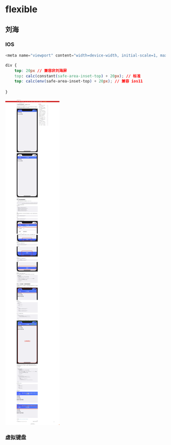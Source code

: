 <!--
 * @Author: your name
 * @Date: 2021-03-19 14:26:27
 * @LastEditTime: 2021-03-26 15:16:20
 * @LastEditors: Please set LastEditors
 * @Description: In User Settings Edit#
 * @FilePath: \vue-note\CSS\flexible.md
-->

# flexible

## 刘海

### IOS

```js
<meta name="viewport" content="width=device-width, initial-scale=1, maximum-scale=1, minimum-scale=1, user-scalable=no, viewport-fit=cover">
```

```css
div {
    top: 20px // 兼容非刘海屏
    top: calc(constant(safe-area-inset-top) + 20px); // 标准
    top: calc(env(safe-area-inset-top) + 20px); // 兼容 ios11

}
```

![方案](./../img/刘海屏适配.png)

### 虚拟键盘
